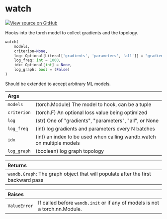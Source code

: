 # watch



[![](https://www.tensorflow.org/images/GitHub-Mark-32px.png)View source on GitHub](https://www.github.com/wandb/client/tree/d0df1ddb23bdba0bec8d9be906336625a603439d/wandb/sdk/wandb_watch.py#L20-L106)



Hooks into the torch model to collect gradients and the topology.

```python
watch(
    models,
    criterion=None,
    log: Optional[Literal['gradients', 'parameters', 'all']] = "gradients",
    log_freq: int = 1000,
    idx: Optional[int] = None,
    log_graph: bool = (False)
)
```




Should be extended to accept arbitrary ML models.

| Args |  |
| :--- | :--- |
|  `models` |  (torch.Module) The model to hook, can be a tuple |
|  `criterion` |  (torch.F) An optional loss value being optimized |
|  `log` |  (str) One of "gradients", "parameters", "all", or None |
|  `log_freq` |  (int) log gradients and parameters every N batches |
|  `idx` |  (int) an index to be used when calling wandb.watch on multiple models |
|  `log_graph` |  (boolean) log graph topology |



| Returns |  |
| :--- | :--- |
|  `wandb.Graph`: The graph object that will populate after the first backward pass |



| Raises |  |
| :--- | :--- |
|  `ValueError` |  If called before `wandb.init` or if any of models is not a torch.nn.Module. |

